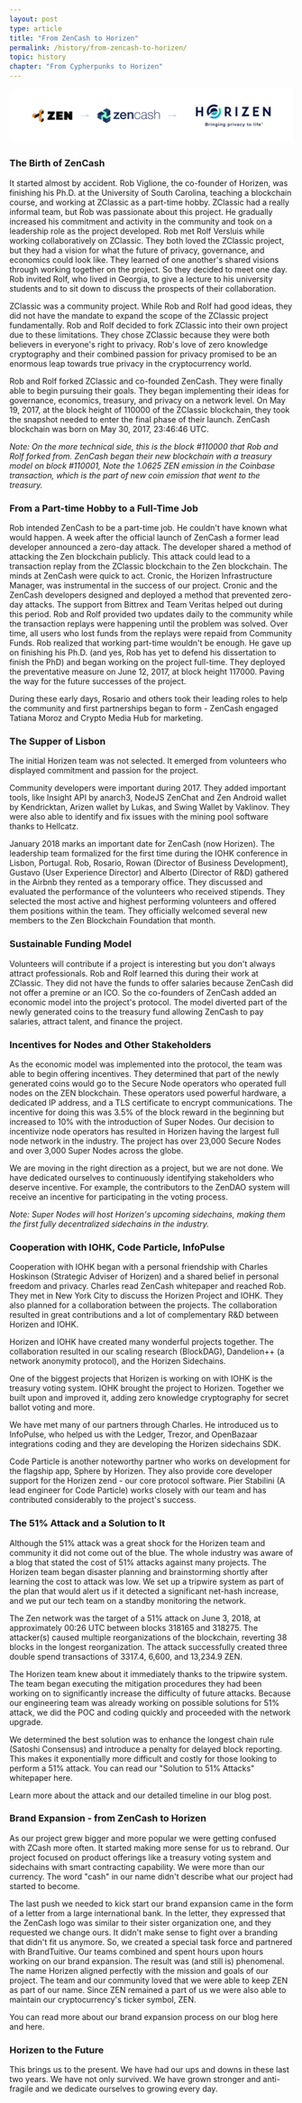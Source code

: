 ```yaml
---
layout: post
type: article
title: "From ZenCash to Horizen"
permalink: /history/from-zencash-to-horizen/
topic: history
chapter: "From Cypherpunks to Horizen"
---
```


![History Horizen logos](/assets/post_files/history/from-zencash-to-horizen/History-Logos.jpg)

### The Birth of ZenCash

It started almost by accident. Rob Viglione, the co-founder of Horizen, was finishing his Ph.D. at the University of South Carolina, teaching a blockchain course, and working at ZClassic as a part-time hobby. ZClassic had a really informal team, but Rob was passionate about this project. He gradually increased his commitment and activity in the community and took on a leadership role as the project developed. Rob met Rolf Versluis while working collaboratively on ZClassic. They both loved the ZClassic project, but they had a vision for what the future of privacy, governance, and economics could look like. They learned of one another's shared visions through working together on the project. So they decided to meet one day. Rob invited Rolf, who lived in Georgia, to give a lecture to his university students and to sit down to discuss the prospects of their collaboration.

ZClassic was a community project. While Rob and Rolf had good ideas, they did not have the mandate to expand the scope of the ZClassic project fundamentally. Rob and Rolf decided to fork ZClassic into their own project due to these limitations. They chose ZClassic because they were both believers in everyone's right to privacy. Rob's love of zero knowledge cryptography and their combined passion for privacy promised to be an enormous leap towards true privacy in the cryptocurrency world.

Rob and Rolf forked ZClassic and co-founded ZenCash. They were finally able to begin pursuing their goals. They began implementing their ideas for governance, economics, treasury, and privacy on a network level. On May 19, 2017, at the block height of 110000 of the ZClassic blockchain, they took the snapshot needed to enter the final phase of their launch. ZenCash blockchain was born on May 30, 2017, 23:46:46 UTC.

_Note: On the more technical side, this is the block #110000 that Rob and Rolf forked from. ZenCash began their new blockchain with a treasury model on block #110001, Note the 1.0625 ZEN emission in the Coinbase transaction, which is the part of new coin emission that went to the treasury._

### From a Part-time Hobby to a Full-Time Job

Rob intended ZenCash to be a part-time job. He couldn't have known what would happen. A week after the official launch of ZenCash a former lead developer announced a zero-day attack. The developer shared a method of attacking the Zen blockchain publicly. This attack could lead to a transaction replay from the ZClassic blockchain to the Zen blockchain. The minds at ZenCash were quick to act. Cronic, the Horizen Infrastructure Manager, was instrumental in the success of our project. Cronic and the ZenCash developers designed and deployed a method that prevented zero-day attacks. The support from Bittrex and Team Veritas helped out during this period. Rob and Rolf provided two updates daily to the community while the transaction replays were happening until the problem was solved. Over time, all users who lost funds from the replays were repaid from Community Funds. Rob realized that working part-time wouldn't be enough. He gave up on finishing his Ph.D. (and yes, Rob has yet to defend his dissertation to finish the PhD) and began working on the project full-time. They deployed the preventative measure on June 12, 2017, at block height 117000. Paving the way for the future successes of the project. 

During these early days, Rosario and others took their leading roles to help the community and first partnerships began to form - ZenCash engaged Tatiana Moroz and Crypto Media Hub for marketing.

### The Supper of Lisbon

The initial Horizen team was not selected. It emerged from volunteers who displayed commitment and passion for the project. 

Community developers were important during 2017. They added important tools, like Insight API by anarch3, NodeJS ZenChat and Zen Android wallet by Kendricktan, Arizen wallet by Lukas, and Swing Wallet by Vaklinov. They were also able to identify and fix issues with the mining pool software thanks to Hellcatz.

January 2018 marks an important date for ZenCash (now Horizen). The leadership team formalized for the first time during the IOHK conference in Lisbon, Portugal. Rob, Rosario, Rowan (Director of Business Development), Gustavo (User Experience Director) and Alberto (Director of R&D) gathered in the Airbnb they rented as a temporary office. They discussed and evaluated the performance of the volunteers who received stipends. They selected the most active and highest performing volunteers and offered them positions within the team. They officially welcomed several new members to the Zen Blockchain Foundation that month.

### Sustainable Funding Model

Volunteers will contribute if a project is interesting but you don't always attract professionals. Rob and Rolf learned this during their work at ZClassic. They did not have the funds to offer salaries because ZenCash did not offer a premine or an ICO. So the co-founders of ZenCash added an economic model into the project's protocol. The model diverted part of the newly generated coins to the treasury fund allowing ZenCash to pay salaries, attract talent, and finance the project.

### Incentives for Nodes and Other Stakeholders

As the economic model was implemented into the protocol, the team was able to begin offering incentives. They determined that part of the newly generated coins would go to the Secure Node operators who operated full nodes on the ZEN blockchain. These operators used powerful hardware, a dedicated IP address, and a TLS certificate to encrypt communications. The incentive for doing this was 3.5% of the block reward in the beginning but increased to 10% with the introduction of Super Nodes. Our decision to incentivize node operators has resulted in Horizen having the largest full node network in the industry. The project has over 23,000 Secure Nodes and over 3,000 Super Nodes across the globe. 

We are moving in the right direction as a project, but we are not done. We have dedicated ourselves to continuously identifying stakeholders who deserve incentive. For example, the contributors to the ZenDAO system will receive an incentive for participating in the voting process.

_Note: Super Nodes will host Horizen's upcoming sidechains, making them the first fully decentralized sidechains in the industry._

### Cooperation with IOHK, Code Particle, InfoPulse

Cooperation with IOHK began with a personal friendship with Charles Hoskinson (Strategic Adviser of Horizen) and a shared belief in personal freedom and privacy. Charles read ZenCash whitepaper and reached Rob. They met in New York City to discuss the Horizen Project and IOHK. They also planned for a collaboration between the projects. The collaboration resulted in great contributions and a lot of complementary R&D between Horizen and IOHK.

Horizen and IOHK have created many wonderful projects together. The collaboration resulted in our scaling research (BlockDAG), Dandelion++ (a network anonymity protocol), and the Horizen Sidechains.

One of the biggest projects that Horizen is working on with IOHK is the treasury voting system. IOHK brought the project to Horizen. Together we built upon and improved it, adding zero knowledge cryptography for secret ballot voting and more.

We have met many of our partners through Charles. He introduced us to InfoPulse, who helped us with the Ledger, Trezor, and OpenBazaar integrations coding and they are developing the Horizen sidechains SDK.

Code Particle is another noteworthy partner who works on development for the flagship app, Sphere by Horizen. They also provide core developer support for the Horizen zend - our core protocol software. Pier Stabilini (A lead engineer for Code Particle) works closely with our team and has contributed considerably to the project's success.

### The 51% Attack and a Solution to It

Although the 51% attack was a great shock for the Horizen team and community it did not come out of the blue. The whole industry was aware of a blog that stated the cost of 51% attacks against many projects. The Horizen team began disaster planning and brainstorming shortly after learning the cost to attack was low. We set up a tripwire system as part of the plan that would alert us if it detected a significant net-hash increase, and we put our tech team on a standby monitoring the network.

The Zen network was the target of a 51% attack on June 3, 2018, at approximately 00:26 UTC between blocks 318165 and 318275. The attacker(s) caused multiple reorganizations of the blockchain, reverting 38 blocks in the longest reorganization. The attack successfully created three double spend transactions of 3317.4, 6,600, and 13,234.9 ZEN.

The Horizen team knew about it immediately thanks to the tripwire system. The team began executing the mitigation procedures they had been working on to significantly increase the difficulty of future attacks. Because our engineering team was already working on possible solutions for 51% attack, we did the POC and coding quickly and proceeded with the network upgrade.

We determined the best solution was to enhance the longest chain rule (Satoshi Consensus) and introduce a penalty for delayed block reporting. This makes it exponentially more difficult and costly for those looking to perform a 51% attack. You can read our "Solution to 51% Attacks" whitepaper here.

Learn more about the attack and our detailed timeline in our blog post.

### Brand Expansion - from ZenCash to Horizen

As our project grew bigger and more popular we were getting confused with ZCash more often. It started making more sense for us to rebrand. Our project focused on product offerings like a treasury voting system and sidechains with smart contracting capability. We were more than our currency. The word "cash" in our name didn't describe what our project had started to become.

The last push we needed to kick start our brand expansion came in the form of a letter from a large international bank. In the letter, they expressed that the ZenCash logo was similar to their sister organization one, and they requested we change ours. It didn't make sense to fight over a branding that didn't fit us anymore. So, we created a special task force and partnered with BrandTuitive. Our teams combined and spent hours upon hours working on our brand expansion. The result was (and still is) phenomenal. The name Horizen aligned perfectly with the mission and goals of our project. The team and our community loved that we were able to keep ZEN as part of our name. Since ZEN remained a part of us we were also able to maintain our cryptocurrency's ticker symbol, ZEN.

You can read more about our brand expansion process on our blog here and here.

### Horizen to the Future

This brings us to the present. We have had our ups and downs in these last two years. We have not only survived. We have grown stronger and anti-fragile and we dedicate ourselves to growing every day.
